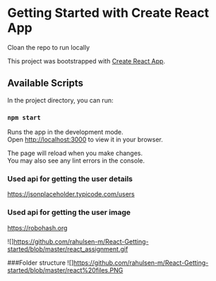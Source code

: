# Getting Started with Create React App
Cloan the repo to run locally

This project was bootstrapped with [Create React App](https://github.com/facebook/create-react-app).

## Available Scripts

In the project directory, you can run:

### `npm start`

Runs the app in the development mode.\
Open [http://localhost:3000](http://localhost:3000) to view it in your browser.

The page will reload when you make changes.\
You may also see any lint errors in the console.


### Used api for getting the user details
https://jsonplaceholder.typicode.com/users

### Used api for getting the user image
https://robohash.org

![]https://github.com/rahulsen-m/React-Getting-started/blob/master/react_assignment.gif

###Folder structure
![]https://github.com/rahulsen-m/React-Getting-started/blob/master/react%20files.PNG
